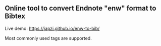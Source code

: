 ## Online tool to convert Endnote "enw" format to Bibtex

Live demo: https://japzi.github.io/enw-to-bib/

Most commonly used tags are supported.
